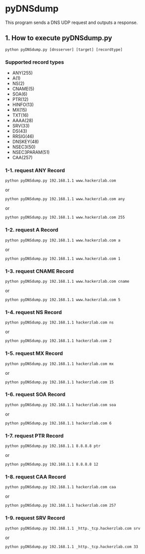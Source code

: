 # pyDNSdump

This program sends a DNS UDP request and outputs a response.


## 1. How to execute pyDNSdump.py

```
python pyDNSdump.py [dnsserver] [target] [recordtype]
```

### Supported record types

* ANY(255)
* A(1)
* NS(2)
* CNAME(5)
* SOA(6)
* PTR(12)
* HINFO(13)
* MX(15)
* TXT(16)
* AAAA(28)
* SRV(33)
* DS(43)
* RRSIG(46)
* DNSKEY(48)
* NSEC3(50)
* NSEC3PARAM(51)
* CAA(257)

### 1-1. request ANY Record

```
python pyDNSdump.py 192.168.1.1 www.hackerzlab.com
```
or
```
python pyDNSdump.py 192.168.1.1 www.hackerzlab.com any
```
or
```
python pyDNSdump.py 192.168.1.1 www.hackerzlab.com 255
```

### 1-2. request A Record

```
python pyDNSdump.py 192.168.1.1 www.hackerzlab.com a
```
or
```
python pyDNSdump.py 192.168.1.1 www.hackerzlab.com 1
```

### 1-3. request CNAME Record

```
python pyDNSdump.py 192.168.1.1 www.hackerzlab.com cname
```
or
```
python pyDNSdump.py 192.168.1.1 www.hackerzlab.com 5
```

### 1-4. request NS Record

```
python pyDNSdump.py 192.168.1.1 hackerzlab.com ns
```
or
```
python pyDNSdump.py 192.168.1.1 hackerzlab.com 2
```

### 1-5. request MX Record

```
python pyDNSdump.py 192.168.1.1 hackerzlab.com mx
```
or
```
python pyDNSdump.py 192.168.1.1 hackerzlab.com 15
```

### 1-6. request SOA Record

```
python pyDNSdump.py 192.168.1.1 hackerzlab.com soa
```
or
```
python pyDNSdump.py 192.168.1.1 hackerzlab.com 6
```

### 1-7. request PTR Record

```
python pyDNSdump.py 192.168.1.1 8.8.8.8 ptr
```
or
```
python pyDNSdump.py 192.168.1.1 8.8.8.8 12
```

### 1-8. request CAA Record

```
python pyDNSdump.py 192.168.1.1 hackerzlab.com caa
```
or
```
python pyDNSdump.py 192.168.1.1 hackerzlab.com 257
```

### 1-9. request SRV Record

```
python pyDNSdump.py 192.168.1.1 _http._tcp.hackerzlab.com srv
```
or
```
python pyDNSdump.py 192.168.1.1 _http._tcp.hackerzlab.com 33
```
